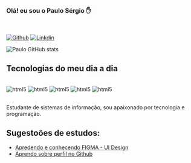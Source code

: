 
### Olá! eu sou o Paulo Sérgio ✋
<br>

[![Github](https://img.shields.io/badge/GitHub-100000?style=for-the-badge&logo=github&logoColor=white)](https://github.com/PaulDrum) [![Linkdin](https://img.shields.io/badge/LinkedIn-0077B5?style=for-the-badge&logo=linkedin&logoColor=white)](https://www.linkedin.com/home)

![Paulo GitHub stats](https://github-readme-stats.vercel.app/api?username=Pauldrum&show_icons=true&theme=tokyonight)

## Tecnologias do meu dia a dia 

<div style="display: inline_block"><br/>
<img align=""center" alt="html5" src="https://img.shields.io/badge/HTML5-E34F26?style=for-the-badge&logo=html5&logoColor=white"/>
<img align=""center" alt="html5" src="https://img.shields.io/badge/CSS3-1572B6?style=for-the-badge&logo=css3&logoColor=white"/>
<img align=""center" alt="html5" src="https://img.shields.io/badge/Bootstrap-563D7C?style=for-the-badge&logo=bootstrap&logoColor=white"/>
<img align=""center" alt="html5" src="https://img.shields.io/badge/JavaScript-F7DF1E?style=for-the-badge&logo=javascript&logoColor=black"/>
<img align=""center" alt="html5" src="https://img.shields.io/badge/Java-ED8B00?style=for-the-badge&logo=java&logoColor=white"/>

</div><br/>

Estudante de sistemas de informação, sou apaixonado por tecnologia e programação.

## Sugestoões de estudos:

- [Apredendo e conhecendo FIGMA - UI Design](http://youtu.be/KRCfc25yFf4)<br/>
- [Aprendo sobre perfil no Github](https://www.youtube.com/watch?v=cRoBt6AZgjc)
